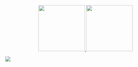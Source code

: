  
 <div align="center">
  <a href="https://github.com/wbeize">
  <img height="146em" src="https://github-readme-stats.vercel.app/api?username=wbeize&show_icons=true&theme=dracula&include_all_commits=true&count_private=true"/>
  <img height="146em" src="https://github-readme-stats.vercel.app/api/top-langs/?username=wbeize&layout=compact&langs_count=7&theme=dracula"/>
</div>

<div>
 <p> <a href="https://www.linkedin.com/in/tairax" target="_blank"><img src="https://img.shields.io/badge/-LinkedIn-%230077B5?style=for-the-badge&logo=linkedin&logoColor=white" target="_blank"></a> </p>
</div>
